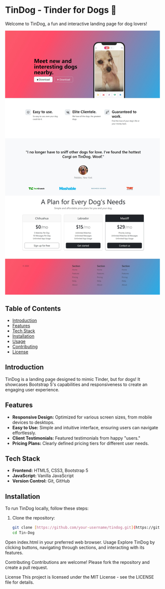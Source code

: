 # TinDog - Tinder for Dogs 🐶

Welcome to TinDog, a fun and interactive landing page for dog lovers!

![TinDog Preview](./images/Tindog-preview.jpeg)

## Table of Contents
- [Introduction](#introduction)
- [Features](#features)
- [Tech Stack](#tech-stack)
- [Installation](#installation)
- [Usage](#usage)
- [Contributing](#contributing)
- [License](#license)

## Introduction

TinDog is a landing page designed to mimic Tinder, but for dogs! It showcases Bootstrap 5's capabilities and responsiveness to create an engaging user experience.

## Features

- **Responsive Design:** Optimized for various screen sizes, from mobile devices to desktops.
- **Easy to Use:** Simple and intuitive interface, ensuring users can navigate effortlessly.
- **Client Testimonials:** Featured testimonials from happy "users."
- **Pricing Plans:** Clearly defined pricing tiers for different user needs.

## Tech Stack

- **Frontend:** HTML5, CSS3, Bootstrap 5
- **JavaScript:** Vanilla JavaScript
- **Version Control:** Git, GitHub

## Installation

To run TinDog locally, follow these steps:

1. Clone the repository:
   ```bash
   git clone [https://github.com/your-username/tindog.git](https://github.com/shripraveen21/Tin-Dog.git)
   cd Tin-Dog
Open index.html in your preferred web browser.
Usage
Explore TinDog by clicking buttons, navigating through sections, and interacting with its features.

Contributing
Contributions are welcome! Please fork the repository and create a pull request.

License
This project is licensed under the MIT License - see the LICENSE file for details.
